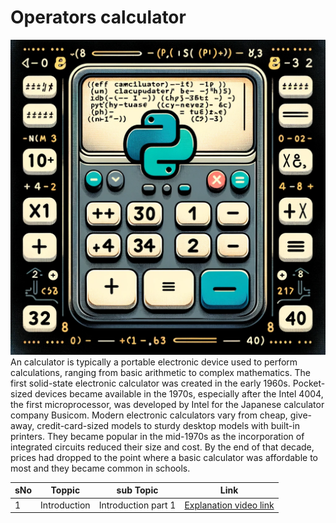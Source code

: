 # Operators calculator
![](https://github.com/GeekAnsh001/markdown-/blob/main/Ansh.png)
An  calculator is typically a portable electronic device used to perform calculations, ranging from basic arithmetic to complex mathematics.
The first solid-state electronic calculator was created in the early 1960s. Pocket-sized devices became available in the 1970s, especially after the Intel 4004, the first microprocessor, was developed by Intel for the Japanese calculator company Busicom.
Modern electronic calculators vary from cheap, give-away, credit-card-sized models to sturdy desktop models with built-in printers. They became popular in the mid-1970s as the incorporation of integrated circuits reduced their size and cost. By the end of that decade, prices had dropped to the point where a basic calculator was affordable to most and they became common in schools.

|sNo| Toppic | sub Topic | Link |
|-|-|-|-|
|1|Introduction |Introduction part 1|[Explanation video link](https://youtu.be/BX6_YBPr7Jw?si=omR6veePFhh9h5fF)

